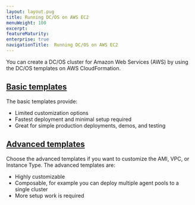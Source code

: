 ```yaml
---
layout: layout.pug
title: Running DC/OS on AWS EC2
menuWeight: 100
excerpt:
featureMaturity:
enterprise: true
navigationTitle:  Running DC/OS on AWS EC2
---
```


You can create a DC/OS cluster for Amazon Web Services (AWS) by using the DC/OS templates on AWS CloudFormation.

## [Basic templates](/docs/1.10/installing/ent/cloud/aws/basic/)
The basic templates provide:

* Limited customization options
* Fastest deployment and minimal setup required
* Great for simple production deployments, demos, and testing

## [Advanced templates](/docs/1.10/installing/ent/cloud/aws/advanced/)
Choose the advanced templates if you want to customize the AMI, VPC, or Instance Type. The advanced templates are:

* Highly customizable
* Composable, for example you can deploy multiple agent pools to a single cluster
* More setup work is required